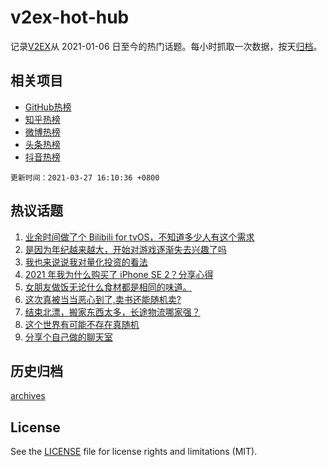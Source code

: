 # v2ex-hot-hub

 记录[V2EX](https://www.v2ex.com/)从 2021-01-06 日至今的热门话题。每小时抓取一次数据，按天[归档](archives)。
 
 ## 相关项目

- [GitHub热榜](https://github.com/lonnyzhang423/github-hot-hub)
- [知乎热榜](https://github.com/lonnyzhang423/zhihu-hot-hub)
- [微博热榜](https://github.com/lonnyzhang423/weibo-hot-hub)
- [头条热榜](https://github.com/lonnyzhang423/toutiao-hot-hub)
- [抖音热榜](https://github.com/lonnyzhang423/douyin-hot-hub)


 `更新时间：2021-03-27 16:10:36 +0800`

## 热议话题

1. [业余时间做了个 Bilibili for tvOS，不知道多少人有这个需求](https://www.v2ex.com/t/765455)
1. [是因为年纪越来越大，开始对游戏逐渐失去兴趣了吗](https://www.v2ex.com/t/765480)
1. [我也来说说我对量化投资的看法](https://www.v2ex.com/t/765477)
1. [2021 年我为什么购买了 iPhone SE 2？分享心得](https://www.v2ex.com/t/765553)
1. [女朋友做饭无论什么食材都是相同的味道。](https://www.v2ex.com/t/765653)
1. [这次真被当当恶心到了,卖书还能随机卖?](https://www.v2ex.com/t/765514)
1. [结束北漂，搬家东西太多，长途物流哪家强？](https://www.v2ex.com/t/765610)
1. [这个世界有可能不存在真随机](https://www.v2ex.com/t/765504)
1. [分享个自己做的聊天室](https://www.v2ex.com/t/765557)

## 历史归档

[archives](archives)

## License

See the [LICENSE](LICENSE) file for license rights and limitations (MIT).
